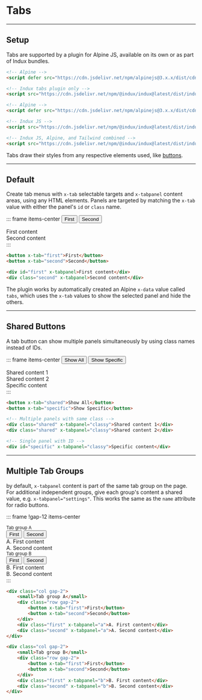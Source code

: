 # Tabs

---

## Setup

Tabs are supported by a plugin for Alpine JS, available on its own or as part of Indux bundles.

<x-code-group copy>

```html "Standalone"
<!-- Alpine -->
<script defer src="https://cdn.jsdelivr.net/npm/alpinejs@3.x.x/dist/cdn.min.js"></script>

<!-- Indux tabs plugin only -->
<script src="https://cdn.jsdelivr.net/npm/@indux/indux@latest/dist/indux.tabs.min.js"></script>
```

```html "Indux JS"
<!-- Alpine -->
<script defer src="https://cdn.jsdelivr.net/npm/alpinejs@3.x.x/dist/cdn.min.js"></script>

<!-- Indux JS -->
<script src="https://cdn.jsdelivr.net/npm/@indux/indux@latest/dist/indux.min.js"></script>
```

```html "Quickstart"
<!-- Indux JS, Alpine, and Tailwind combined -->
<script src="https://cdn.jsdelivr.net/npm/@indux/indux@latest/dist/indux.quickstart.min.js"></script>
```

</x-code-group>

Tabs draw their styles from any respective elements used, like [buttons](/elements/buttons).

---

## Default

Create tab menus with `x-tab` selectable targets and `x-tabpanel` content areas, using any HTML elements. Panels are targeted by matching the `x-tab` value with either the panel's `id` or `class` name.

::: frame items-center
<button x-tab="first">First</button>
<button x-tab="second">Second</button>
<div id="first" x-tabpanel>First content</div>
<div class="second" x-tabpanel>Second content</div>
:::

```html copy
<button x-tab="first">First</button>
<button x-tab="second">Second</button>

<div id="first" x-tabpanel>First content</div>
<div class="second" x-tabpanel>Second content</div>
```

The plugin works by automatically created an Alpine `x-data` value called `tabs`, which uses the `x-tab` values to show the selected panel and hide the others.

---

## Shared Buttons

A tab button can show multiple panels simultaneously by using class names instead of IDs.

::: frame items-center
<button x-tab="shared">Show All</button>
<button x-tab="specific">Show Specific</button>

<div class="shared" x-tabpanel="sharedExample">Shared content 1</div>
<div class="shared" x-tabpanel="sharedExample">Shared content 2</div>
<div id="specific" x-tabpanel="sharedExample">Specific content</div>
:::

```html copy
<button x-tab="shared">Show All</button>
<button x-tab="specific">Show Specific</button>

<!-- Multiple panels with same class -->
<div class="shared" x-tabpanel="classy">Shared content 1</div>
<div class="shared" x-tabpanel="classy">Shared content 2</div>

<!-- Single panel with ID -->
<div id="specific" x-tabpanel="classy">Specific content</div>
```

---

## Multiple Tab Groups

by default, `x-tabpanel` content is part of the same tab group on the page. For additional independent groups, give each group's content a shared value, e.g. `x-tabpanel="settings"`. This works the same as the `name` attribute for radio buttons.

::: frame !gap-12 items-center
<div class="col gap-2">
    <small>Tab group A</small>
    <div class="row gap-2">
        <button x-tab="first">First</button>
        <button x-tab="second">Second</button>
    </div>
    <div class="first" x-tabpanel="a">A. First content</div>
    <div class="second" x-tabpanel="a">A. Second content</div>
</div>

<div class="col gap-2">
    <small>Tab group B</small>
    <div class="row gap-2">
        <button x-tab="first">First</button>
        <button x-tab="second">Second</button>
    </div>
    <div class="first" x-tabpanel="b">B. First content</div>
    <div class="second" x-tabpanel="b">B. Second content</div>
</div>
:::

```html copy
<div class="col gap-2">
    <small>Tab group A</small>
    <div class="row gap-2">
        <button x-tab="first">First</button>
        <button x-tab="second">Second</button>
    </div>
    <div class="first" x-tabpanel="a">A. First content</div>
    <div class="second" x-tabpanel="a">A. Second content</div>
</div>

<div class="col gap-2">
    <small>Tab group B</small>
    <div class="row gap-2">
        <button x-tab="first">First</button>
        <button x-tab="second">Second</button>
    </div>
    <div class="first" x-tabpanel="b">B. First content</div>
    <div class="second" x-tabpanel="b">B. Second content</div>
</div>
```